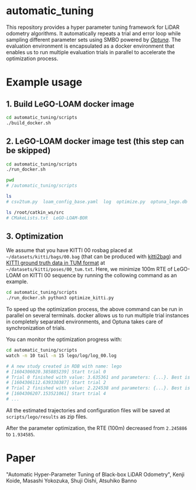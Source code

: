 # automatic_tuning

This repository provides a hyper parameter tuning framework for LiDAR odometry algorithms. It automatically repeats a trial and error loop while sampling different parameter sets using SMBO powered by *[Optuna](https://github.com/optuna/optuna)*. The evaluation environment is encapsulated as a docker environment that enables us to run multiple evaluation trials in parallel to accelerate the optimization process.

# Example usage

## 1. Build LeGO-LOAM docker image

```bash
cd automatic_tuning/scripts
./build_docker.sh
```

## 2. LeGO-LOAM docker image test (this step can be skipped)
```bash
cd automatic_tuning/scripts
./run_docker.sh

pwd
# /automatic_tuning/scripts

ls
# csv2tum.py  loam_config_base.yaml  log  optimize.py  optuna_lego.db  run.sh

ls /root/catkin_ws/src
# CMakeLists.txt  LeGO-LOAM-BOR
```

## 3. Optimization

We assume that you have KITTI 00 rosbag placed at ```~/datasets/kitti/bags/00.bag``` (that can be produced with [kitti2bag](https://github.com/SMRT-AIST/kitti2bag)) and [KITTI ground truth data in TUM format](data/poses.tar.gz) at ```~/datasets/kitti/poses/00_tum.txt```. Here, we minimize 100m RTE of LeGO-LOAM on KITTI 00 sequence by running the collowing command as an example.

```bash
cd automatic_tuning/scripts
./run_docker.sh python3 optimize_kitti.py
```

To speed up the optimization process, the above command can be run in parallel on several terminals. docker allows us to run multiple trial instances in completely separated environments, and Optuna takes care of synchronization of trials.

You can monitor the optimization progress with:

```bash
cd automatic_tuning/scripts
watch -n 10 tail -n 15 lego/log/log_00.log

# A new study created in RDB with name: lego
# [1604306020.385885239] Start trial 0
# Trial 0 finished with value: 3.635361 and parameters: {...}. Best is trial 0 with value: 3.635361.
# [1604306112.639330387] Start trial 2
# Trial 2 finished with value: 2.224538 and parameters: {...}. Best is trial 1 with value: 1.991202.
# [1604306207.153521061] Start trial 4
# ...
```

All the estimated trajectories and configuration files will be saved at ```scripts/lego/results``` as zip files.

After the parameter optimization, the RTE (100m) decreased from ```2.245886``` to ```1.934585```.

# Paper
"Automatic Hyper-Parameter Tuning of Black-box LiDAR Odometry", Kenji Koide, Masashi Yokozuka, Shuji Oishi, Atsuhiko Banno
